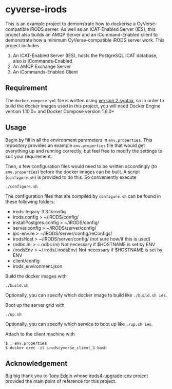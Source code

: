 # cyverse-irods
This is an example project to demonstrate how to dockerise a CyVerse-compatible iRODS server. As well as an ICAT-Enabled Server (IES), this project also builds an AMQP Server and an iCommand-Enabled client to demonstrate how a minimum CyVerse-compatible iRODS server work. This project includes

1. An ICAT-Enabled Server (IES), hosts the PostgreSQL ICAT database, also is iCommands-Enabled
2. An AMQP Exchange Server
3. An iCommands-Enabled Client

## Requirement
The `docker-compose.yml` file is written using [version 2 syntax](https://docs.docker.com/compose/compose-file/#version-2), so in order to build the docker images used in this project, you will need Docker Engine version 1.10.0+ and Docker Compose version 1.6.0+

## Usage
Begin by fill in all the environment parameters in `env.properties`. This repository provides an example `env.properties` file that would get everything up and running correctly, but feel free to modify the settings to suit your requirement.

Then, a few configuration files would need to be written accordingly (to `env.properties`) before the docker images can be built. A script (`configure.sh`) is provided to do this. So conveniently execute
```
./configure.sh
```
The configuration files that are compiled by `configure.sh` can be found in these following folders:
- irods-legacy-3.3.1/config
 - irods.config           > ~/iRODS/config/
 - installPostgres.config > ~/iRODS/config/
 - server.config          > ~/iRODS/server/config/
 - ipc-env.re             > ~/iRODS/server/config/reConfigs/
 - irodsHost              > ~/iRODS/server/config/ (not sure how/if this is used)
 - (odbc.ini              > ~.odbc.ini) Not necessary if $HOSTNAME is set by ENV
 - (irodsEnv              > ~/.irods/.irodsEnv) Not necessary if $HOSTNAME is set by ENV
- client/config
 - irods_environment.json

Build the docker images with
```
./build.sh
```
Optionally, you can specify which docker image to build like `./build.sh ies`.

Boot up the server grid with
```
./up.sh
```
Optionally, you can specify which service to boot up like `./up.sh ies`.

Attach to the client machine with
```
$ . env.properties
$ docker exec -it irodscyverse_client_1 bash
```

## Acknowledgement
Big big thank you to [Tony Edgin](https://github.com/tedgin) whose [irods4-upgrade-env](https://github.com/iPlantCollaborativeOpenSource/irods4-upgrade-env) project provided the main point of reference for this project.
